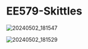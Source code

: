 # EE579-Skittles

![20240502_181547](https://github.com/Ross1416/EE579-Skittles/assets/77679842/f13c1e59-406a-4189-92a2-9ed4bfa55eb3)

![20240502_181529](https://github.com/Ross1416/EE579-Skittles/assets/77679842/012b4d57-455d-4e6f-afb0-6a540ad41158)


